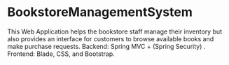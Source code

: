# BookstoreManagementSystem
This Web Application helps the bookstore staff manage their inventory but also provides an interface for customers to browse available books and make purchase requests.
Backend: Spring MVC + (Spring Security) .
Frontend: Blade, CSS, and Bootstrap.
